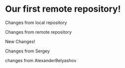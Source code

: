 # Our first remote repository! 

Changes from local repository

Changes from remote repository

New Changes!

Changes from Sergey

changes from AlexanderBelyashov 
